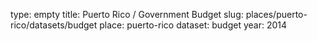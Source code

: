 type: empty
title: Puerto Rico / Government Budget
slug: places/puerto-rico/datasets/budget
place: puerto-rico
dataset: budget
year: 2014
